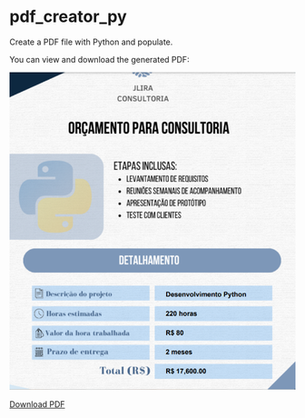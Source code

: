 # pdf_creator_py
Create a PDF file with Python and populate.

You can view and download the generated PDF:

<img src="pdf_image.png" />

[Download PDF](./orçamento.pdf)